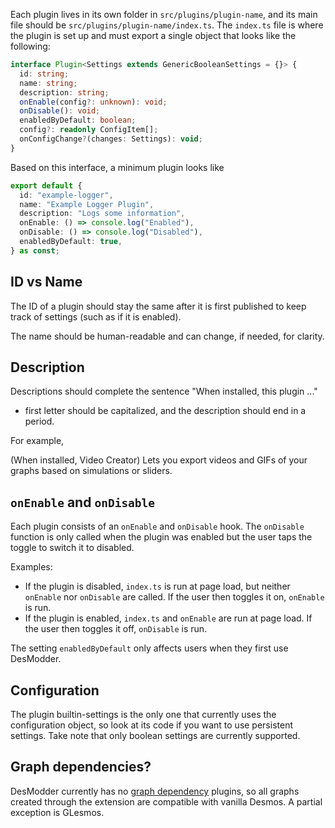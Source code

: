 Each plugin lives in its own folder in `src/plugins/plugin-name`, and its main file should be `src/plugins/plugin-name/index.ts`. The `index.ts` file is where the plugin is set up and must export a single object that looks like the following:

```ts
interface Plugin<Settings extends GenericBooleanSettings = {}> {
  id: string;
  name: string;
  description: string;
  onEnable(config?: unknown): void;
  onDisable(): void;
  enabledByDefault: boolean;
  config?: readonly ConfigItem[];
  onConfigChange?(changes: Settings): void;
}
```

Based on this interface, a minimum plugin looks like

```ts
export default {
  id: "example-logger",
  name: "Example Logger Plugin",
  description: "Logs some information",
  onEnable: () => console.log("Enabled"),
  onDisable: () => console.log("Disabled"),
  enabledByDefault: true,
} as const;
```

## ID vs Name

The ID of a plugin should stay the same after it is first published to keep track of settings (such as if it is enabled).

The name should be human-readable and can change, if needed, for clarity.

## Description

Descriptions should complete the sentence "When installed, this plugin ..."

- first letter should be capitalized, and the description should end in a period.

For example,

(When installed, Video Creator) Lets you export videos and GIFs of your graphs based on simulations or sliders.

## `onEnable` and `onDisable`

Each plugin consists of an `onEnable` and `onDisable` hook. The `onDisable` function is only called when the plugin was enabled but the user taps the toggle to switch it to disabled.

Examples:

- If the plugin is disabled, `index.ts` is run at page load, but neither `onEnable` nor `onDisable` are called. If the user then toggles it on, `onEnable` is run.
- If the plugin is enabled, `index.ts` and `onEnable` are run at page load. If the user then toggles it off, `onDisable` is run.

The setting `enabledByDefault` only affects users when they first use DesModder.

## Configuration

The plugin builtin-settings is the only one that currently uses the configuration object, so look at its code if you want to use persistent settings. Take note that only boolean settings are currently supported.

## Graph dependencies?

DesModder currently has no [graph dependency](https://github.com/jared-hughes/DesModder/issues/58) plugins, so all graphs created through the extension are compatible with vanilla Desmos. A partial exception is GLesmos.
